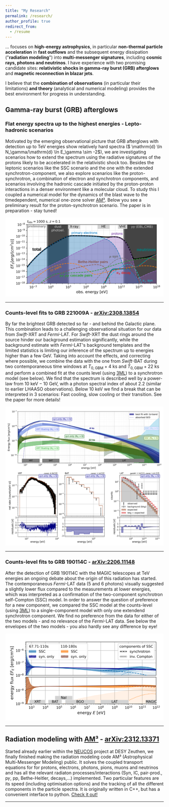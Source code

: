 ```yaml
---
title: "My Research"
permalink: /research/
author_profile: true
redirect_from:
  - /resume
---
```


... focuses on **high-energy astrophysics**, in particular **non-thermal particle acceleration** in **fast outflows** and the subsequent energy dissipation ("**radiation modeling**") into **multi-messenger signatures**, including **cosmic rays, photons and neutrinos**. I have experience with two promising candidate sites: **relativistic shocks in gamma-ray burst (GRB) afterglows** and **magnetic reconnection in blazar jets**.

I believe that the **combination of observations** (in particular their limitations) **and theory** (analytical and numerical modeling) provides the best environment for progress in understanding.

## Gamma-ray burst (GRB) afterglows

### Flat energy spectra up to the highest energies - Lepto-hadronic scenarios
Motivated by the emerging observational picture that GRB afterglows with detection up to TeV energies show relatively hard spectra ($ \mathrm{d} \ln N_\gamma/\mathrm{d} \ln E_\gamma \sim -2$), we are investigating scenarios how to extend the spectrum using the radiative signatures of the protons likely to be accelerated in the relativistic shock too. Besides the leptonic scenarios like the SSC scenario and the one with the extended synchrotron-component, we also explore scenarios like the proton-synchrotron, a combination of electron and synchrotron components, and scenarios involving the hadronic cascade initiated by the proton-proton interactions in a denser environment like a molecular cloud. To study this I coupled a numerical model for the dynamics of the blast wave to the timedependent, numerical one-zone solver [AM³](https://gitlab.desy.de/am3/am3). Below you see a preliminary result for the proton-synchrotron scenario. The paper is in preparation - stay tuned!

![Proton-Synchrotron-Model](/files/research_images/GRB_AG_psynmodel.png)

--- 

### Counts-level fits to GRB 221009A - [arXiv:2308.13854](https://arxiv.org/abs/2308.13854)
By far the brightest GRB detected so far - and behind the Galactic plane. This combination leads to a challenging observational situation for our data from *Swift*-XRT and *Fermi*-LAT. For *Swift*-XRT the dust rings around the source hinder our background estimation significantly, while the background estimate with *Fermi*-LAT's background templates and the limited statistics is limiting our inference of the spectrum up to energies higher than a few GeV. Taking into account the effects, and correcting where possible, we combine the data with the one from *Swift*-BAT during two contemporaneous time windows at $T_{0,\mathrm{GBM}}+4~\mathrm{ks}$ and $T_{0,\mathrm{GBM}}+22~\mathrm{ks}$ and perform a combined fit at the counts level (using [3ML](https://threeml.readthedocs.io/en/stable/index.html)) to a synchrotron model (see below). We find that the spectrum is described well by a power-law from $10~\mathrm{keV} - 10~\mathrm{GeV}$, with a photon spectral index of about 2.2 (similar to earlier LHAASO observations). Below $10~\mathrm{keV}$ we find a break that can be interpreted in 3 scenarios: Fast cooling, slow cooling or their transition. See the paper for more details!

![Fit to GRB221009A's early afterglow](/files/research_images/GRB221009A_Afterglow_fit.png)

---

### Counts-level fits to GRB 190114C - [arXiv:2206.11148](https://arxiv.org/abs/2206.11148)

After the detection of GRB 190114C with the MAGIC telescopes at TeV energies an ongoing debate about the origin of this radiation has started. The contemporaneous *Fermi*-LAT data (5 and 6 photons) visually suggested a slightly lower flux compared to the measurements at lower energies, which was interpreted as a confirmation of the two-component synchrotron self-Compton (SSC) model. In order to answer the question of preference for a new component, we compared the SSC model at the counts-level (using [3ML](https://threeml.readthedocs.io/en/stable/index.html)) to a single-component model with only one extendend synchrotron component. We find no preference from the data for either of the two models - and no relevance of the *Fermi*-LAT data. See below the envelopes of the two models - you also hardly see any difference by eye!

![GRB190114C best fit SEDs](/files/research_images/GRB190114C_SED_comparison.png)

---

## Radiation modeling with [AM³](https://gitlab.desy.de/am3/am3) - [arXiv:2312.13371](https://arxiv.org/abs/2312.13371)

Started already earlier within the [NEUCOS](https://www-zeuthen.desy.de/~wwinter/) project at DESY Zeuthen, we finally finished making the radiation modeling code AM³ (Astrophysical Multi-Messenger Modeling) public. It solves the coupled transport equations for for protons, electrons, photons, pions, muons and neutrinos and has all the relevant radiaton processes/interactions (Syn, IC, pair-prod., p𝛾, pp, Bethe-Heitler, decays,...) implemented. Two particular features are its speed (including optimisation options) and the tracking of all the different components in the particle spectra. It is originally written in C++, but has a convenient interface to python. [Check it out!](https://gitlab.desy.de/am3/am3)

---

